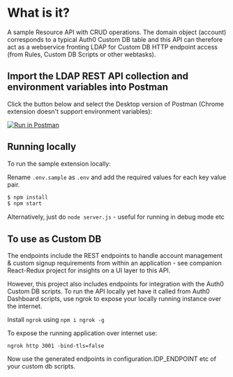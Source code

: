 # What is it?

A sample Resource API with CRUD operations.
The domain object (account) corresponds to a typical Auth0 Custom DB table and this API can
therefore act as a webservice fronting LDAP for Custom DB HTTP endpoint access (from Rules, Custom DB Scripts or other webtasks).

## Import the LDAP REST API collection and environment variables into Postman
Click the button below and select the Desktop version of Postman (Chrome extension doesn't support environment variables):

[![Run in Postman](https://run.pstmn.io/button.svg)](https://www.getpostman.com/collections/9ee11177f3ce1f806ea0)


## Running locally

To run the sample extension locally:

Rename `.env.sample` as `.env` and add the required values for each key value pair.

```bash
$ npm install
$ npm start
```

Alternatively, just do `node server.js` - useful for running in debug mode etc


## To use as Custom DB

The endpoints include the REST endpoints to handle account management & custom signup requirements from within an application - see companion React-Redux project for insights on a UI layer to this API.

However, this project also includes endpoints for integration with the Auth0 Custom DB scripts. To run the API locally yet have it called from Auth0 Dashboard scripts, use ngrok to expose your locally running instance over the internet.

Install `ngrok` using `npm i ngrok -g`

To expose the running application over internet use:

`ngrok http 3001 -bind-tls=false`

Now use the generated endpoints in configuration.IDP_ENDPOINT etc of your custom db scripts.
